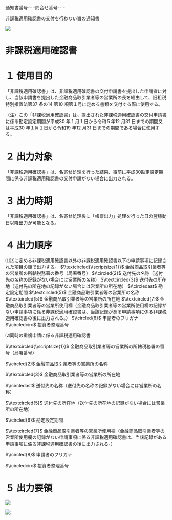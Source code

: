 通知書番号\-\- \-問合せ番号\-\- \-

非課税適用確認書の交付を行わない旨の通知書

![](https://www.nta.go.jp/tmp/5a4777de-487e-4c2f-ba10-464cff6363c8/images/45ab81a38110772d2952faa0de8fc1bed3343618c8ce9dd46a05e6666141ff8c.jpg)

# 非課税適用確認書

# １ 使用目的

「非課税適用確認書」は、非課税適用確認書の交付申請書を提出した申請者に対し、当該申請書を提出した金融商品取引業者等の営業所の長を経由して、旧租税特別措置法第37 条の14 第10 項第１号に定める書類を交付する際に使用する。

（注）この「非課税適用確認書」は、提出された非課税適用確認書の交付申請書に係る勘定設定期間が平成30 年１月１日から令和５年12 月31 日までの期間又は平成30 年１月１日から令和19 年12 月31 日までの期間である場合に使用する。

# ２ 出力対象

「非課税適用確認書」は、名寄せ処理を行った結果、事前に平成30勘定設定期間に係る非課税適用確認書の交付申請がない場合に出力される。

# ３ 出力時期

「非課税適用確認書」は、名寄せ処理後に「帳票出力」処理を行った日の翌稼動日以降出力が可能となる。

# ４ 出力順序

⑴⑵に定める非課税適用確認書以外の非課税適用確認書以下の申請事項に記録された項目の順で出力する。 $\\textcircled{\\scriptsize{1}}$ 金融商品取引業者等の営業所の所轄税務署の番号（局署番号） $\\circled{2}$ 送付先の名称（送付先の名称の記録がない場合には営業所の名称） $\\textcircled{3}$ 送付先の所在地（送付先の所在地の記録がない場合には営業所の所在地） $\\circledast$ 勘定設定期間 $\\textcircled{5}$ 金融商品取引業者等の営業所の名称 $\\textcircled{5}$ 金融商品取引業者等の営業所の所在地 $\\textcircled{7}$ 金融商品取引業者等の営業所使用欄（金融商品取引業者等の営業所使用欄の記録がない申請事項に係る非課税適用確認書は、当該記録がある申請事項に係る非課税適用確認書の後に出力される。） $\\circled{8}$ 申請者のフリガナ $\\circledcirc$ 投資者整理番号

⑵同時の重複申請に係る非課税適用確認書

$\\textcircled{\\scriptsize{1}}$ 金融商品取引業者等の営業所の所轄税務署の番号（局署番号）

$\\circled{2}$ 金融商品取引業者等の営業所の名称

$\\textcircled{3}$ 金融商品取引業者等の営業所の所在地

$\\circledast$ 送付先の名称（送付先の名称の記録がない場合には営業所の名称）

$\\textcircled{5}$ 送付先の所在地（送付先の所在地の記録がない場合には営業所の所在地）

$\\circled{6}$ 勘定設定期間

$\\textcircled{7}$ 金融商品取引業者等の営業所使用欄（金融商品取引業者等の営業所使用欄の記録がない申請事項に係る非課税適用確認書は、当該記録がある申請事項に係る非課税適用確認書の後に出力される。）

$\\circled{8}$ 申請者のフリガナ

$\\circledcirc$ 投資者整理番号

# ５ 出力要領

![](https://www.nta.go.jp/tmp/5a4777de-487e-4c2f-ba10-464cff6363c8/images/27ee78cfad53efbc49e79acedd3c3cecbdf900c56ae7f2ab14ecc2ad48e45597.jpg)

![](https://www.nta.go.jp/tmp/5a4777de-487e-4c2f-ba10-464cff6363c8/images/de553975950303201badc3b23be1be658d4ca2af1f42caf8fa17425a0b5a9ff8.jpg)